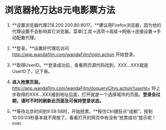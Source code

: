 # 浏览器抢万达8元电影票方法

1. **设置浏览器代理218.200.200.80:8017。**建议用Firefox浏览器，因为他的代理设置不会影响其它浏览器。菜单|工具->选项->高级->网络->连接设置->手动配置代理。

1. **登录。**设置好代理后访问 http://app.wandafilm.com/wandaFilm/login.action 开始登录。

1. **取得UserID。**登录成功后，查看网页源代码找到<input type="hidden" id="userId" name="userId" value="XXX...XXX" />，XXX...XXX就是UserID了，记下来。

1. **进入抢票页面。** http://app.wandafilm.com/wandaFilm/doqueryCitys.action?userId= 将上步取得的XXX...XXX接到地址后面，打开就是一个选择城市的页面。**登录会过期，请时不时的刷新此页面及可保持登录状态。**

1. **等待北京时间到9:59:58时，开始抢票。**按住Ctrl键狂点“成都”，按到10:00:03秒基本就不用按了。看看打开的网页中有没有“抢票成功”提示呢！over.
